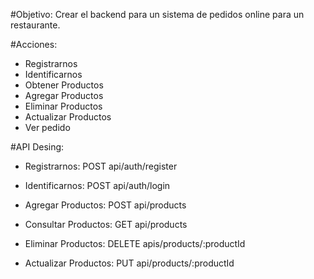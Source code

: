 #Objetivo:
Crear el backend para un sistema de pedidos online para un restaurante.

#Acciones:
- Registrarnos
- Identificarnos
- Obtener Productos
- Agregar Productos
- Eliminar Productos
- Actualizar Productos
- Ver pedido

#API Desing:
- Registrarnos: POST api/auth/register

- Identificarnos: POST api/auth/login

- Agregar Productos: POST api/products

- Consultar Productos: GET api/products

- Eliminar Productos: DELETE apis/products/:productId

- Actualizar Productos: PUT api/products/:productId
